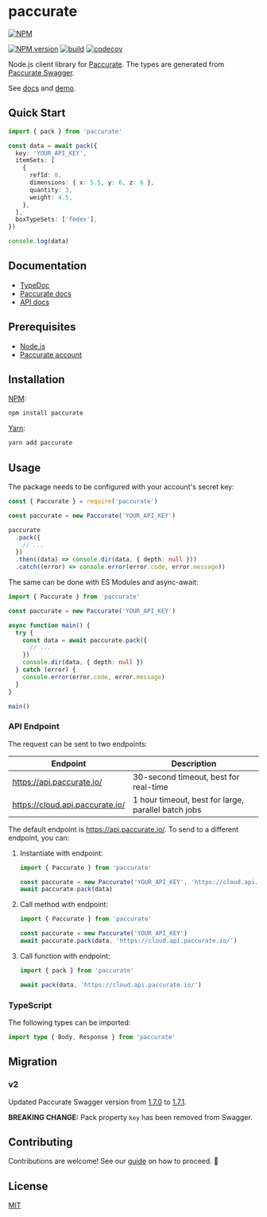# paccurate

[![NPM](https://nodei.co/npm/paccurate.png)](https://nodei.co/npm/paccurate/)

[![NPM version](https://img.shields.io/npm/v/paccurate.svg)](https://www.npmjs.com/package/paccurate)
[![build](https://github.com/remarkablemark/paccurate/actions/workflows/build.yml/badge.svg)](https://github.com/remarkablemark/paccurate/actions/workflows/build.yml)
[![codecov](https://codecov.io/gh/remarkablemark/paccurate/branch/master/graph/badge.svg?token=LQAQTQE0QI)](https://codecov.io/gh/remarkablemark/paccurate)

Node.js client library for [Paccurate](https://paccurate.io/). The types are generated from [Paccurate Swagger](https://api.paccurate.io/static/api/).

See [docs](https://remarkabl.org/paccurate/) and [demo](https://replit.com/@remarkablemark/paccurate).

## Quick Start

```ts
import { pack } from 'paccurate'

const data = await pack({
  key: 'YOUR_API_KEY',
  itemSets: [
    {
      refId: 0,
      dimensions: { x: 5.5, y: 6, z: 6 },
      quantity: 3,
      weight: 4.5,
    },
  ],
  boxTypeSets: ['fedex'],
})

console.log(data)
```

## Documentation

- [TypeDoc](https://remarkabl.org/paccurate/)
- [Paccurate docs](https://docs.paccurate.io/)
- [API docs](https://api.paccurate.io/docs/)

## Prerequisites

- [Node.js](https://nodejs.org/)
- [Paccurate account](https://manage.paccurate.io/sign_up)

## Installation

[NPM](https://www.npmjs.com/package/paccurate):

```sh
npm install paccurate
```

[Yarn](https://yarnpkg.com/package/paccurate):

```sh
yarn add paccurate
```

## Usage

The package needs to be configured with your account's secret key:

```ts
const { Paccurate } = require('paccurate')

const paccurate = new Paccurate('YOUR_API_KEY')

paccurate
  .pack({
    // ...
  })
  .then((data) => console.dir(data, { depth: null }))
  .catch((error) => console.error(error.code, error.message))
```

The same can be done with ES Modules and async-await:

```ts
import { Paccurate } from 'paccurate'

const paccurate = new Paccurate('YOUR_API_KEY')

async function main() {
  try {
    const data = await paccurate.pack({
      // ...
    })
    console.dir(data, { depth: null })
  } catch (error) {
    console.error(error.code, error.message)
  }
}

main()
```

### API Endpoint

The request can be sent to two endpoints:

| Endpoint                        | Description                                         |
| ------------------------------- | --------------------------------------------------- |
| https://api.paccurate.io/       | 30-second timeout, best for real-time               |
| https://cloud.api.paccurate.io/ | 1 hour timeout, best for large, parallel batch jobs |

The default endpoint is https://api.paccurate.io/. To send to a different endpoint, you can:

1. Instantiate with endpoint:

   ```ts
   import { Paccurate } from 'paccurate'

   const paccurate = new Paccurate('YOUR_API_KEY', 'https://cloud.api.paccurate.io/')
   await paccurate.pack(data)
   ```

2. Call method with endpoint:

   ```ts
   import { Paccurate } from 'paccurate'

   const paccurate = new Paccurate('YOUR_API_KEY')
   await paccurate.pack(data, 'https://cloud.api.paccurate.io/')
   ```

3. Call function with endpoint:

   ```ts
   import { pack } from 'paccurate'

   await pack(data, 'https://cloud.api.paccurate.io/')
   ```

### TypeScript

The following types can be imported:

```ts
import type { Body, Response } from 'paccurate'
```

## Migration

### v2

Updated Paccurate Swagger version from [1.7.0](https://api.paccurate.io/static/api/1.7.0/swagger.yaml) to [1.7.1](https://api.paccurate.io/static/api/1.7.1/swagger.yaml).

**BREAKING CHANGE:** Pack property `key` has been removed from Swagger.

## Contributing

Contributions are welcome! See our [guide](https://github.com/remarkablemark/paccurate/blob/master/.github/CONTRIBUTING.md) on how to proceed. 👋

## License

[MIT](https://github.com/remarkablemark/paccurate/blob/master/LICENSE)
